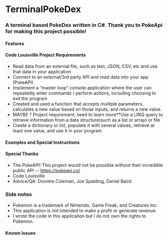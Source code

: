 # TerminalPokeDex
### A terminal based PokeDex written in C#. Thank you to PokeApi for making this project possible!
 
#### Features


 
#### Code Louisville Project Requirements
- Read data from an external file, such as text, JSON, CSV, etc and use that data in your application
- Connect to an external/3rd party API and read data into your app (PokeAPI).
- Implement a “master loop” console application where the user can repeatedly enter commands / perform actions, including choosing to exit the program
- Created and used a function that accepts mulitple parameters, calculates a new value based on those inputs, and returns a new value.
- MAYBE ? Project requirement; need to learn more**Use a LINQ query to retrieve information from a data structure(such as a list or array) or file
- Create a dictionary or list, populate it with several values, retrieve at least one value, and use it in your program
 
#### Examples and Special Instructions

 
#### Special Thanks
- The PokeAPI! This project would not be possible without their incredible public API
-- https://pokeapi.co/
- Code Louisville
- Advice/QA: Dvontre Coleman, Joe Spalding, Daniel Baird.
 
### Side notes
- Pokemon is a trademark of Nintendo, Game Freak, and Creatures Inc.
- This application is not intended to make a profit or generate revenue. 
- I wrote the code in this application but I do not own the rights to Pokemon.
 
#### Known Issues

